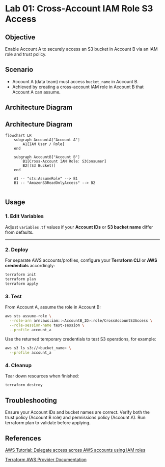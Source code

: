 # Lab 01: Cross-Account IAM Role S3 Access

## Objective
Enable Account A to securely access an S3 bucket in Account B via an IAM role and trust policy.

## Scenario
- Account A (data team) must access `bucket_name` in Account B.
- Achieved by creating a cross-account IAM role in Account B that Account A can assume.

## Architecture Diagram
## Architecture Diagram

```mermaid
flowchart LR
    subgraph AccountA["Account A"]
        A1[IAM User / Role]
    end

    subgraph AccountB["Account B"]
        B1[Cross-Account IAM Role: S3Consumer]
        B2[(S3 Bucket)]
    end

    A1 -- "sts:AssumeRole" --> B1
    B1 -- "AmazonS3ReadOnlyAccess" --> B2


```

## Usage

### 1. Edit Variables
Adjust `variables.tf` values if your **Account IDs** or **S3 bucket name** differ from defaults.

---

### 2. Deploy
For separate AWS accounts/profiles, configure your **Terraform CLI** or **AWS credentials** accordingly:

```bash
terraform init
terraform plan
terraform apply
```
### 3. Test
From Account A, assume the role in Account B:

```bash
aws sts assume-role \
  --role-arn arn:aws:iam::<AccountB_ID>:role/CrossAccountS3Access \
  --role-session-name test-session \
  --profile account_a
```
Use the returned temporary credentials to test S3 operations, for example:

```bash
aws s3 ls s3://<bucket_name> \
  --profile account_a
```
### 4. Cleanup
Tear down resources when finished:

```bash
terraform destroy
```

## Troubleshooting

Ensure your Account IDs and bucket names are correct.
Verify both the trust policy (Account B role) and permissions policy (Account A).
Run terraform plan to validate before applying.

## References

[AWS Tutorial: Delegate access across AWS accounts using IAM roles](https://chatgpt.com/g/g-p-68c5ab47249081919ddd4124e53e1baf-hands-on-labs/c/68c5ac28-4f50-8321-b805-e9b46a14123d#:~:text=AWS%20Tutorial%3A%20Delegate,AWS%20Provider%20Documentation)

[Terraform AWS Provider Documentation](https://chatgpt.com/g/g-p-68c5ab47249081919ddd4124e53e1baf-hands-on-labs/c/68c5ac28-4f50-8321-b805-e9b46a14123d#:~:text=AWS%20Tutorial%3A%20Delegate,AWS%20Provider%20Documentation)


